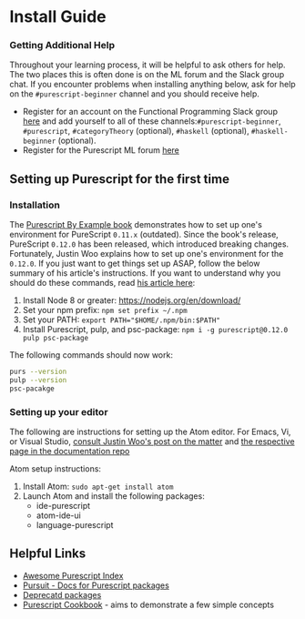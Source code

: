 # Install Guide

### Getting Additional Help

Throughout your learning process, it will be helpful to ask others for help. The two places this is often done is on the ML forum and the Slack group chat. If you encounter problems when installing anything below, ask for help on the `#purescript-beginner` channel and you should receive help.

- Register for an account on the Functional Programming Slack group [here](https://functionalprogramming.slack.com/) and add yourself to all of these channels:`#purescript-beginner`, `#purescript`, `#categoryTheory` (optional), `#haskell` (optional), `#haskell-beginner` (optional).
- Register for the Purescript ML forum [here](https://discourse.purescript.org/)

## Setting up Purescript for the first time

### Installation

The [Purescript By Example book](https://leanpub.com/purescript/) demonstrates how to set up one's environment for PureScript `0.11.x` (outdated). Since the book's release, PureScript `0.12.0` has been released, which introduced breaking changes. Fortunately, Justin Woo explains how to set up one's environment for the `0.12.0`. If you just want to get things set up ASAP, follow the below summary of his article's instructions. If you want to understand why you should do these commands, read [his article here](https://qiita.com/kimagure/items/570e6f2bbce5b4724564):
1. Install Node 8 or greater: https://nodejs.org/en/download/
2. Set your npm prefix: `npm set prefix ~/.npm`
3. Set your PATH: `export PATH="$HOME/.npm/bin:$PATH"`
4. Install Purescript, pulp, and psc-package: `npm i -g purescript@0.12.0 pulp psc-package`

The following commands should now work:
```bash
purs --version
pulp --version
psc-pacakge
```
### Setting up your editor

The following are instructions for setting up the Atom editor. For Emacs, Vi, or Visual Studio, [consult Justin Woo's post on the matter](https://qiita.com/kimagure/items/570e6f2bbce5b4724564#install-some-editor-plugins) and [the respective page in the documentation repo](https://github.com/purescript/documentation/blob/master/ecosystem/Editor-and-tool-support.md#emacs)

Atom setup instructions:
1. Install Atom: `sudo apt-get install atom`
2. Launch Atom and install the following packages:
    - ide-purescript
    - atom-ide-ui
    - language-purescript

## Helpful Links

- [Awesome Purescript Index](https://github.com/passy/awesome-purescript)
- [Pursuit - Docs for Purescript packages](http://pursuit.purescript.org/)
- [Deprecatd packages](https://github.com/purescript-deprecated)
- [Purescript Cookbook](http://codingstruggles.com/ps-cookbook/) - aims to demonstrate a few simple concepts
